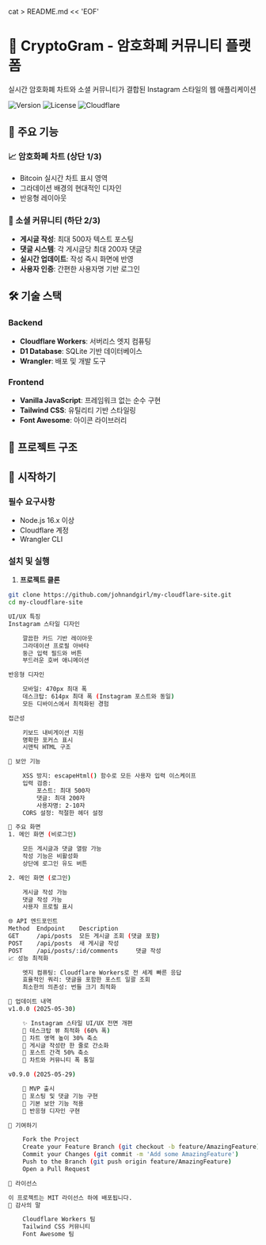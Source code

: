 cat > README.md << 'EOF'
# 🚀 CryptoGram - 암호화폐 커뮤니티 플랫폼

실시간 암호화폐 차트와 소셜 커뮤니티가 결합된 Instagram 스타일의 웹 애플리케이션

![Version](https://img.shields.io/badge/version-1.0.0-blue.svg)
![License](https://img.shields.io/badge/license-MIT-green.svg)
![Cloudflare](https://img.shields.io/badge/Cloudflare-Workers-orange.svg)

## 🌟 주요 기능

### 📈 암호화폐 차트 (상단 1/3)
- Bitcoin 실시간 차트 표시 영역
- 그라데이션 배경의 현대적인 디자인
- 반응형 레이아웃

### 💬 소셜 커뮤니티 (하단 2/3)
- **게시글 작성**: 최대 500자 텍스트 포스팅
- **댓글 시스템**: 각 게시글당 최대 200자 댓글
- **실시간 업데이트**: 작성 즉시 화면에 반영
- **사용자 인증**: 간편한 사용자명 기반 로그인

## 🛠️ 기술 스택

### Backend
- **Cloudflare Workers**: 서버리스 엣지 컴퓨팅
- **D1 Database**: SQLite 기반 데이터베이스
- **Wrangler**: 배포 및 개발 도구

### Frontend
- **Vanilla JavaScript**: 프레임워크 없는 순수 구현
- **Tailwind CSS**: 유틸리티 기반 스타일링
- **Font Awesome**: 아이콘 라이브러리

## 📁 프로젝트 구조


## 🚀 시작하기

### 필수 요구사항
- Node.js 16.x 이상
- Cloudflare 계정
- Wrangler CLI

### 설치 및 실행

1. **프로젝트 클론**
```bash
git clone https://github.com/johnandgirl/my-cloudflare-site.git
cd my-cloudflare-site

UI/UX 특징
Instagram 스타일 디자인

    깔끔한 카드 기반 레이아웃
    그라데이션 프로필 아바타
    둥근 입력 필드와 버튼
    부드러운 호버 애니메이션

반응형 디자인

    모바일: 470px 최대 폭
    데스크탑: 614px 최대 폭 (Instagram 포스트와 동일)
    모든 디바이스에서 최적화된 경험

접근성

    키보드 내비게이션 지원
    명확한 포커스 표시
    시맨틱 HTML 구조

🔐 보안 기능

    XSS 방지: escapeHtml() 함수로 모든 사용자 입력 이스케이프
    입력 검증:
        포스트: 최대 500자
        댓글: 최대 200자
        사용자명: 2-10자
    CORS 설정: 적절한 헤더 설정

📱 주요 화면
1. 메인 화면 (비로그인)

    모든 게시글과 댓글 열람 가능
    작성 기능은 비활성화
    상단에 로그인 유도 버튼

2. 메인 화면 (로그인)

    게시글 작성 가능
    댓글 작성 가능
    사용자 프로필 표시

🌐 API 엔드포인트
Method 	Endpoint 	Description
GET 	/api/posts 	모든 게시글 조회 (댓글 포함)
POST 	/api/posts 	새 게시글 작성
POST 	/api/posts/:id/comments 	댓글 작성
📈 성능 최적화

    엣지 컴퓨팅: Cloudflare Workers로 전 세계 빠른 응답
    효율적인 쿼리: 댓글을 포함한 포스트 일괄 조회
    최소한의 의존성: 번들 크기 최적화

🔄 업데이트 내역
v1.0.0 (2025-05-30)

    ✨ Instagram 스타일 UI/UX 전면 개편
    📏 데스크탑 뷰 최적화 (60% 폭)
    🎯 차트 영역 높이 30% 축소
    💬 게시글 작성란 한 줄로 간소화
    📱 포스트 간격 50% 축소
    🔧 차트와 커뮤니티 폭 통일

v0.9.0 (2025-05-29)

    🚀 MVP 출시
    💬 포스팅 및 댓글 기능 구현
    🔐 기본 보안 기능 적용
    📱 반응형 디자인 구현

🤝 기여하기

    Fork the Project
    Create your Feature Branch (git checkout -b feature/AmazingFeature)
    Commit your Changes (git commit -m 'Add some AmazingFeature')
    Push to the Branch (git push origin feature/AmazingFeature)
    Open a Pull Request

📄 라이선스

이 프로젝트는 MIT 라이선스 하에 배포됩니다.
🙏 감사의 말

    Cloudflare Workers 팀
    Tailwind CSS 커뮤니티
    Font Awesome 팀
